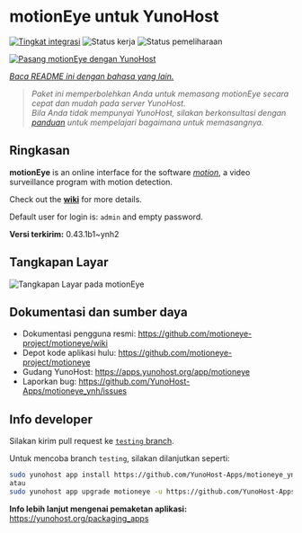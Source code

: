 <!--
N.B.: README ini dibuat secara otomatis oleh <https://github.com/YunoHost/apps/tree/master/tools/readme_generator>
Ini TIDAK boleh diedit dengan tangan.
-->

# motionEye untuk YunoHost

[![Tingkat integrasi](https://dash.yunohost.org/integration/motioneye.svg)](https://ci-apps.yunohost.org/ci/apps/motioneye/) ![Status kerja](https://ci-apps.yunohost.org/ci/badges/motioneye.status.svg) ![Status pemeliharaan](https://ci-apps.yunohost.org/ci/badges/motioneye.maintain.svg)

[![Pasang motionEye dengan YunoHost](https://install-app.yunohost.org/install-with-yunohost.svg)](https://install-app.yunohost.org/?app=motioneye)

*[Baca README ini dengan bahasa yang lain.](./ALL_README.md)*

> *Paket ini memperbolehkan Anda untuk memasang motionEye secara cepat dan mudah pada server YunoHost.*  
> *Bila Anda tidak mempunyai YunoHost, silakan berkonsultasi dengan [panduan](https://yunohost.org/install) untuk mempelajari bagaimana untuk memasangnya.*

## Ringkasan

**motionEye** is an online interface for the software [_motion_](https://motion-project.github.io/), a video surveillance program with motion detection.

Check out the [__wiki__](https://github.com/motioneye-project/motioneye/wiki) for more details.

Default user for login is: `admin` and empty password.


**Versi terkirim:** 0.43.1b1~ynh2

## Tangkapan Layar

![Tangkapan Layar pada motionEye](./doc/screenshots/example.png)

## Dokumentasi dan sumber daya

- Dokumentasi pengguna resmi: <https://github.com/motioneye-project/motioneye/wiki>
- Depot kode aplikasi hulu: <https://github.com/motioneye-project/motioneye>
- Gudang YunoHost: <https://apps.yunohost.org/app/motioneye>
- Laporkan bug: <https://github.com/YunoHost-Apps/motioneye_ynh/issues>

## Info developer

Silakan kirim pull request ke [`testing` branch](https://github.com/YunoHost-Apps/motioneye_ynh/tree/testing).

Untuk mencoba branch `testing`, silakan dilanjutkan seperti:

```bash
sudo yunohost app install https://github.com/YunoHost-Apps/motioneye_ynh/tree/testing --debug
atau
sudo yunohost app upgrade motioneye -u https://github.com/YunoHost-Apps/motioneye_ynh/tree/testing --debug
```

**Info lebih lanjut mengenai pemaketan aplikasi:** <https://yunohost.org/packaging_apps>
